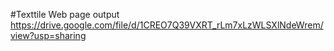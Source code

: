 #Texttile Web page output
https://drive.google.com/file/d/1CREO7Q39VXRT_rLm7xLzWLSXlNdeWrem/view?usp=sharing
